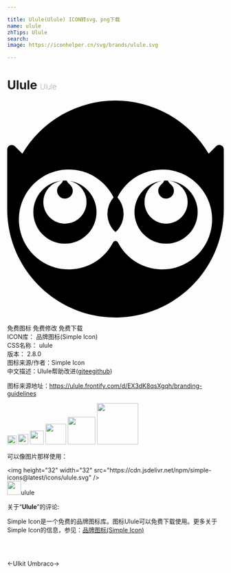 ```yaml
---

title: Ulule(Ulule) ICON转svg、png下载
name: ulule
zhTips: Ulule
search: 
image: https://iconhelper.cn/svg/brands/ulule.svg

---
```


# Ulule  <small style="font-size: 60%;font-weight: 100">Ulule</small>

<div id="svg" class="svg-wrap">
<svg role="img" viewBox="0 0 24 24" xmlns="http://www.w3.org/2000/svg"><title>Ulule icon</title><path d="M12 0A11.992 11.992 0 001.676 5.884l-.822-.822a.499.499 0 00-.707 0A.5.5 0 000 5.416V12c0 6.627 5.372 12 12 12 6.627 0 12-5.373 12-12V5.416a.5.5 0 00-.854-.354l-.823.822A11.992 11.992 0 0012 0zM6.814 7.626a5.526 5.526 0 014.971 3.095 2.739 2.739 0 00.13 3.754.122.122 0 00.17 0 2.738 2.738 0 00.13-3.754 5.526 5.526 0 015.411-3.077c2.702.214 4.876 2.41 5.064 5.113a5.528 5.528 0 01-10.419 2.944.304.304 0 00-.542 0 5.528 5.528 0 01-10.42-2.944c.189-2.703 2.363-4.9 5.064-5.113.148-.012.295-.018.44-.018zm-.42 1.22a3.501 3.496 0 00-.235.008c-.013.16-.116.262-.248.388l-.052.05c-.117.113-.335.323-.333.7a.875.875 0 00.856.858c.485-.003.88-.383.882-.85.002-.325-.137-.523-.347-.722-.143-.13-.289-.281-.308-.422a3.501 3.496 0 00-.214-.01zm11.211 0a3.501 3.495 0 00-.235.008c-.013.16-.117.262-.249.388l-.051.05c-.118.113-.336.323-.334.7a.875.875 0 00.856.858c.485-.003.88-.383.882-.85.002-.325-.136-.523-.347-.723-.143-.13-.288-.28-.307-.42a3.501 3.495 0 00-.215-.011zM6.093 8.86a3.501 3.496 0 00-3.2 3.48 3.501 3.496 0 003.502 3.496 3.501 3.496 0 003.5-3.496 3.501 3.496 0 00-3.033-3.46 2.393 2.393 0 11-2.86 2.362A2.386 2.386 0 016.093 8.86zm11.816 0a2.386 2.386 0 012.088 2.382 2.391 2.391 0 11-4.784-.033 2.393 2.393 0 011.92-2.328 3.501 3.495 0 00-3.03 3.46 3.501 3.495 0 003.502 3.495 3.501 3.495 0 003.501-3.496 3.501 3.495 0 00-3.197-3.48Z"/></svg>
</div>
<detail full-name='ulule'></detail>

<div class="detail-page">
<p>
<span><span class="badge-success badge">免费图标</span> <span class="badge-success badge">免费修改</span>  <span class="badge-success badge">免费下载</span> </span>
<br/>
<span>
ICON库：
<span class="badge-secondary badge">品牌图标(Simple Icon)</span> 
</span>
<br/>
<span>
CSS名称：
<span class="badge-secondary badge">ulule</span> 
</span>

<br/>
<span>
版本：
<span class="badge-secondary badge">2.8.0</span> 
</span>
<br/>
<span>图标来源/作者：<span class="badge-light badge">Simple Icon</span></span> 
<br/>
<span class="zh-detail">中文描述：<span class="badge-primary badge">Ulule</span><span class="help-link"><span>帮助改进</span>(<a href="https://gitee.com/liuwave/icon-helper/edit/master/json/brands/ulule.json" target="_blank" rel="noopener noreferrer">gitee</a><a href="https://github.com/liuwave/icon-helper/edit/master/json/brands/ulule.json" target="_blank" rel="noopener noreferrer">github</a></span>)</span><br/>
</p>
</div><div class="description description alert alert-light"><p>图标来源地址：<a href="https://ulule.frontify.com/d/EX3dK8qsXgqh/branding-guidelines" target="_blank" rel="noopener noreferrer">https://ulule.frontify.com/d/EX3dK8qsXgqh/branding-guidelines</a></p></div>
<div class="alert alert-dark">
<img height="21" width="21" src="https://cdn.jsdelivr.net/npm/simple-icons@latest/icons/ulule.svg" />
<img height="24" width="24" src="https://cdn.jsdelivr.net/npm/simple-icons@latest/icons/ulule.svg" />
<img height="32" width="32" src="https://cdn.jsdelivr.net/npm/simple-icons@latest/icons/ulule.svg" />
<img height="48" width="48" src="https://cdn.jsdelivr.net/npm/simple-icons@latest/icons/ulule.svg" />
<img height="64" width="64" src="https://cdn.jsdelivr.net/npm/simple-icons@latest/icons/ulule.svg" />
<img height="96" width="96" src="https://cdn.jsdelivr.net/npm/simple-icons@latest/icons/ulule.svg" />

</div>
<div>
  <p>可以像图片那样使用：    
  </p>
  <div class="alert alert-primary" style="font-size: 14px">
    &lt;img height="32" width="32" src="https://cdn.jsdelivr.net/npm/simple-icons@latest/icons/ulule.svg" /&gt;
    <copy-btn content='<img height="32" width="32" src="https://cdn.jsdelivr.net/npm/simple-icons@latest/icons/ulule.svg" />'></copy-btn>
  </div>
  <div class="alert alert-secondary">
    <img height="32" width="32" src="https://cdn.jsdelivr.net/npm/simple-icons@latest/icons/ulule.svg" />ulule
    <copy-btn content="ulule" btn-title="复制图标名称"></copy-btn>
  </div>
</div>
<div class="icon-detail__container">
<p>关于“<b>Ulule</b>”的评论:</p>
</div>
<Vssue title="关于“Ulule”的评论" />
<div><p>Simple Icon是一个免费的品牌图标库。图标Ulule可以免费下载使用。更多关于  Simple Icon的信息，参见：<a target="_blank" href="https://iconhelper.cn/brands.html">品牌图标(Simple Icon)</a>
</p></div>


<div style="padding:2rem 0 " class="page-nav"><p class="inner"><span class="prev">←<router-link to="/icon/uikit.html">UIkit</router-link></span> <span class="next"><router-link to="/icon/umbraco.html">Umbraco</router-link>→</span></p></div>
